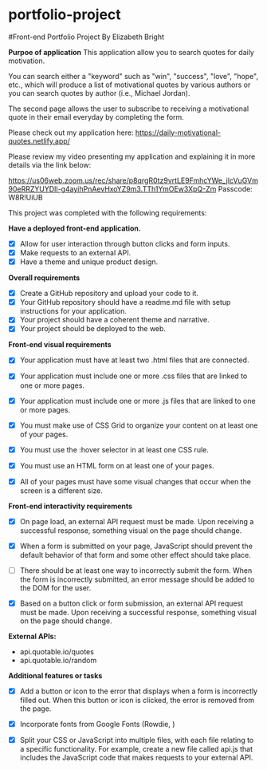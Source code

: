 # portfolio-project
#Front-end Portfolio Project 
By Elizabeth Bright

**Purpoe of application**
This application allow you to search quotes for daily motivation.  

You can search either a "keyword" such as "win", "success", "love", "hope", etc., which will produce a list of motivational quotes by various authors or you can search quotes by author (i.e., Michael Jordan).  

The second page allows the user to subscribe to receiving a motivational quote in their email everyday by completing the form.  

Please check out my application here:  https://daily-motivational-quotes.netlify.app/

Please review my video presenting my application and explaining it in more details via the link below:

https://us06web.zoom.us/rec/share/p8qrgR0tz9vrtLE9FmhcYWe_jlcVuGVm90eRRZYUYDIl-g4ayihPnAevHxoYZ9m3.TTh1YmOEw3XpQ-Zm
Passcode: W8R!UiUB

This project was completed with the following requirements:

**Have a deployed front-end application.**
-[x] Allow for user interaction through button clicks and form inputs.
-[x] Make requests to an external API.
-[x] Have a theme and unique product design.

**Overall requirements**
-[x] Create a GitHub repository and upload your code to it.
-[x] Your GitHub repository should have a readme.md file with setup instructions for your application.
-[x] Your project should have a coherent theme and narrative.
-[x] Your project should be deployed to the web.

**Front-end visual requirements**
-[x] Your application must have at least two .html files that are connected.

-[x] Your application must include one or more .css files that are linked to one or more pages.

-[x] Your application must include one or more .js files that are linked to one or more pages.

-[x] You must make use of CSS Grid to organize your content on at least one of your pages.

-[x] You must use the :hover selector in at least one CSS rule.

-[x] You must use an HTML form on at least one of your pages.

-[x] All of your pages must have some visual changes that occur when the screen is a different size.

**Front-end interactivity requirements**

-[x] On page load, an external API request must be made. Upon receiving a successful response, something visual on the page should change.

-[x] When a form is submitted on your page, JavaScript should prevent the default behavior of that form and some other effect should take place.

-[ ] There should be at least one way to incorrectly submit the form. When the form is incorrectly submitted, an error message should be added to the DOM for the user.

-[x] Based on a button click or form submission, an external API request must be made. Upon receiving a successful response, something visual on the page should change.

**External APIs:**
- api.quotable.io/quotes
- api.quotable.io/random

**Additional features or tasks**

-[x] Add a button or icon to the error that displays when a form is incorrectly filled out. When this button or icon is clicked, the error is removed from the page.

-[x] Incorporate fonts from Google Fonts (Rowdie, )

-[x] Split your CSS or JavaScript into multiple files, with each file relating to a specific functionality. For example, create a new file called api.js that includes the JavaScript code that makes requests to your external API.